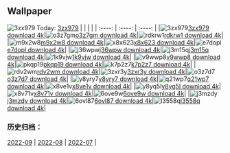 ## Wallpaper
![3zx979](https://w.wallhaven.cc/full/3z/wallhaven-3zx979.png) Today: [3zx979](https://th.wallhaven.cc/small/3z/3zx979.jpg)
|      |      |      |
| :----: | :----: | :----: |
|![3zx979](https://th.wallhaven.cc/small/3z/3zx979.jpg)[3zx979 download 4k](https://wallhaven.cc/w/3zx979)|![o3z7gm](https://th.wallhaven.cc/small/o3/o3z7gm.jpg)[o3z7gm download 4k](https://wallhaven.cc/w/o3z7gm)|![rdkrw1](https://th.wallhaven.cc/small/rd/rdkrw1.jpg)[rdkrw1 download 4k](https://wallhaven.cc/w/rdkrw1)|
|![m9x2w8](https://th.wallhaven.cc/small/m9/m9x2w8.jpg)[m9x2w8 download 4k](https://wallhaven.cc/w/m9x2w8)|![x8x623](https://th.wallhaven.cc/small/x8/x8x623.jpg)[x8x623 download 4k](https://wallhaven.cc/w/x8x623)|![e7dopl](https://th.wallhaven.cc/small/e7/e7dopl.jpg)[e7dopl download 4k](https://wallhaven.cc/w/e7dopl)|
|![j36wpw](https://th.wallhaven.cc/small/j3/j36wpw.jpg)[j36wpw download 4k](https://wallhaven.cc/w/j36wpw)|![j3m15q](https://th.wallhaven.cc/small/j3/j3m15q.jpg)[j3m15q download 4k](https://wallhaven.cc/w/j3m15q)|![1k9vjw](https://th.wallhaven.cc/small/1k/1k9vjw.jpg)[1k9vjw download 4k](https://wallhaven.cc/w/1k9vjw)|
|![v9wwp8](https://th.wallhaven.cc/small/v9/v9wwp8.jpg)[v9wwp8 download 4k](https://wallhaven.cc/w/v9wwp8)|![pkqp19](https://th.wallhaven.cc/small/pk/pkqp19.jpg)[pkqp19 download 4k](https://wallhaven.cc/w/pkqp19)|![k7p2z7](https://th.wallhaven.cc/small/k7/k7p2z7.jpg)[k7p2z7 download 4k](https://wallhaven.cc/w/k7p2z7)|
|![rdv2wm](https://th.wallhaven.cc/small/rd/rdv2wm.jpg)[rdv2wm download 4k](https://wallhaven.cc/w/rdv2wm)|![3zxr3y](https://th.wallhaven.cc/small/3z/3zxr3y.jpg)[3zxr3y download 4k](https://wallhaven.cc/w/3zxr3y)|![o3z7d7](https://th.wallhaven.cc/small/o3/o3z7d7.jpg)[o3z7d7 download 4k](https://wallhaven.cc/w/o3z7d7)|
|![y8yry7](https://th.wallhaven.cc/small/y8/y8yry7.jpg)[y8yry7 download 4k](https://wallhaven.cc/w/y8yry7)|![q21wp7](https://th.wallhaven.cc/small/q2/q21wp7.jpg)[q21wp7 download 4k](https://wallhaven.cc/w/q21wp7)|![x8ve1v](https://th.wallhaven.cc/small/x8/x8ve1v.jpg)[x8ve1v download 4k](https://wallhaven.cc/w/x8ve1v)|
|![y8yq5l](https://th.wallhaven.cc/small/y8/y8yq5l.jpg)[y8yq5l download 4k](https://wallhaven.cc/w/y8yq5l)|![x8v71v](https://th.wallhaven.cc/small/x8/x8v71v.jpg)[x8v71v download 4k](https://wallhaven.cc/w/x8v71v)|![6ove9w](https://th.wallhaven.cc/small/6o/6ove9w.jpg)[6ove9w download 4k](https://wallhaven.cc/w/6ove9w)|
|![j3mzdy](https://th.wallhaven.cc/small/j3/j3mzdy.jpg)[j3mzdy download 4k](https://wallhaven.cc/w/j3mzdy)|![6ovl87](https://th.wallhaven.cc/small/6o/6ovl87.jpg)[6ovl87 download 4k](https://wallhaven.cc/w/6ovl87)|![l3558q](https://th.wallhaven.cc/small/l3/l3558q.jpg)[l3558q download 4k](https://wallhaven.cc/w/l3558q)|

### 历史归档：
[2022-09](https://github.com/april-projects/april-wallpaper/tree/main/picture/2022-09/) | [2022-08](https://github.com/april-projects/april-wallpaper/tree/main/picture/2022-08/) | [2022-07](https://github.com/april-projects/april-wallpaper/tree/main/picture/2022-07/) | 